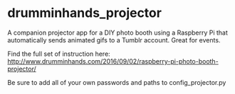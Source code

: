 drumminhands_projector
=======================

A companion projector app for a DIY photo booth using a Raspberry Pi that automatically sends animated gifs to a Tumblr account. Great for events.

Find the full set of instruction here: http://www.drumminhands.com/2016/09/02/raspberry-pi-photo-booth-projector/

Be sure to add all of your own passwords and paths to config_projector.py